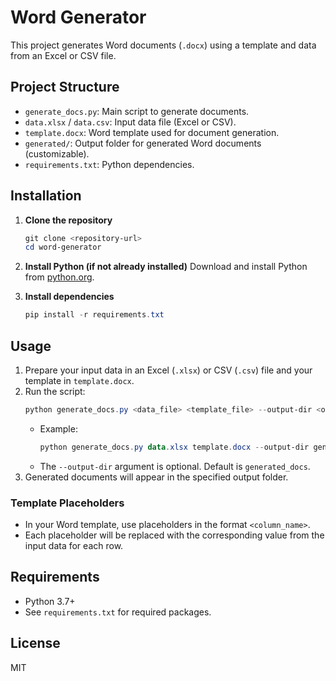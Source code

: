 # Word Generator

This project generates Word documents (`.docx`) using a template and data from an Excel or CSV file.

## Project Structure
- `generate_docs.py`: Main script to generate documents.
- `data.xlsx` / `data.csv`: Input data file (Excel or CSV).
- `template.docx`: Word template used for document generation.
- `generated/`: Output folder for generated Word documents (customizable).
- `requirements.txt`: Python dependencies.

## Installation

1. **Clone the repository**
   ```powershell
   git clone <repository-url>
   cd word-generator
   ```

2. **Install Python (if not already installed)**
   Download and install Python from [python.org](https://www.python.org/downloads/).

3. **Install dependencies**
   ```powershell
   pip install -r requirements.txt
   ```

## Usage

1. Prepare your input data in an Excel (`.xlsx`) or CSV (`.csv`) file and your template in `template.docx`.
2. Run the script:
   ```powershell
   python generate_docs.py <data_file> <template_file> --output-dir <output_directory>
   ```
   - Example:
     ```powershell
     python generate_docs.py data.xlsx template.docx --output-dir generated
     ```
   - The `--output-dir` argument is optional. Default is `generated_docs`.
3. Generated documents will appear in the specified output folder.

### Template Placeholders
- In your Word template, use placeholders in the format `<column_name>`.
- Each placeholder will be replaced with the corresponding value from the input data for each row.

## Requirements
- Python 3.7+
- See `requirements.txt` for required packages.

## License
MIT
